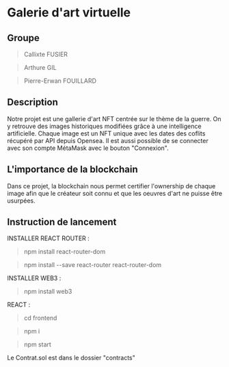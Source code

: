# **Galerie d'art virtuelle**

## Groupe
> Callixte FUSIER

> Arthure GIL

> Pierre-Erwan FOUILLARD

## Description
Notre projet est une gallerie d'art NFT centrée sur le thème de la guerre. On y retrouve des images historiques modifiées grâce à une intelligence artificielle. Chaque image est un NFT unique avec les dates des coflits récupéré par API depuis Opensea.
Il est aussi possible de se connecter avec son compte MétaMask avec le bouton "Connexion".


## L'importance de la blockchain
Dans ce projet, la blockchain nous permet certifier l'ownership de chaque image afin que le créateur soit connu et que les oeuvres d'art ne puisse être usurpées.


## Instruction de lancement
INSTALLER REACT ROUTER :
> npm install react-router-dom

>npm install --save react-router react-router-dom


INSTALLER WEB3 :
> npm install web3


REACT :
> cd frontend

> npm i

> npm start


Le Contrat.sol est dans le dossier "contracts"